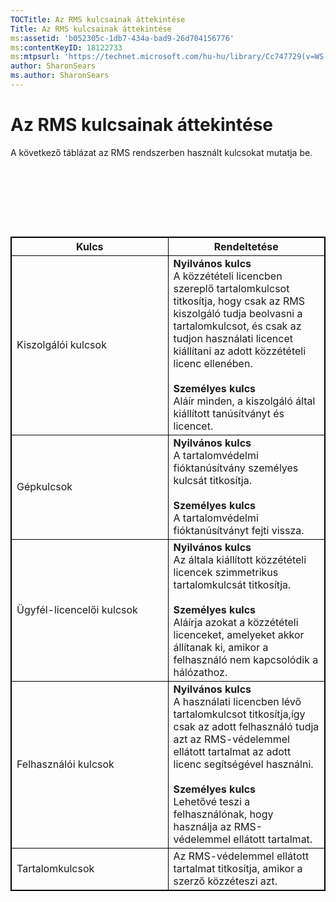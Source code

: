 ```yaml
---
TOCTitle: Az RMS kulcsainak áttekintése
Title: Az RMS kulcsainak áttekintése
ms:assetid: 'b052305c-1db7-434a-bad9-26d704156776'
ms:contentKeyID: 18122733
ms:mtpsurl: 'https://technet.microsoft.com/hu-hu/library/Cc747729(v=WS.10)'
author: SharonSears
ms.author: SharonSears
---
```


Az RMS kulcsainak áttekintése
=============================

A következő táblázat az RMS rendszerben használt kulcsokat mutatja be.

###  

 
<p> </p>
<table style="border:1px solid black;">
<colgroup>
<col width="50%" />
<col width="50%" />
</colgroup>
<thead>
<tr class="header">
<th style="border:1px solid black;" >Kulcs</th>
<th style="border:1px solid black;" >Rendeltetése</th>
</tr>
</thead>
<tbody>
<tr class="odd">
<td style="border:1px solid black;">Kiszolgálói kulcsok</td>
<td style="border:1px solid black;"><strong>Nyilvános kulcs</strong><br/>
A közzétételi licencben szereplő tartalomkulcsot titkosítja, hogy csak az RMS kiszolgáló tudja beolvasni a tartalomkulcsot, és csak az tudjon használati licencet kiállítani az adott közzétételi licenc ellenében.<br/><br/>
<strong>Személyes kulcs</strong><br/>
Aláír minden, a kiszolgáló által kiállított tanúsítványt és licencet.</td>
</tr>
<tr class="even">
<td style="border:1px solid black;">Gépkulcsok</td><br/>
<td style="border:1px solid black;"><strong>Nyilvános kulcs</strong><br/>
A tartalomvédelmi fióktanúsítvány személyes kulcsát titkosítja.<br/><br/>
<strong>Személyes kulcs</strong><br/>
A tartalomvédelmi fióktanúsítványt fejti vissza.</td>
</tr>
<tr class="odd">
<td style="border:1px solid black;">Ügyfél-licencelői kulcsok</td><br/>
<td style="border:1px solid black;"><strong>Nyilvános kulcs</strong><br/>
Az általa kiállított közzétételi licencek szimmetrikus tartalomkulcsát titkosítja.<br/><br/>
<strong>Személyes kulcs</strong><br/>
Aláírja azokat a közzétételi licenceket, amelyeket akkor állítanak ki, amikor a felhasználó nem kapcsolódik a hálózathoz.</td>
</tr>
<tr class="even">
<td style="border:1px solid black;">Felhasználói kulcsok</td><br/>
<td style="border:1px solid black;"><strong>Nyilvános kulcs</strong><br/>
A használati licencben lévő tartalomkulcsot titkosítja,így csak az adott felhasználó tudja azt az RMS-védelemmel ellátott tartalmat az adott licenc segítségével használni.<br/><br/>
<strong>Személyes kulcs</strong><br/>
Lehetővé teszi a felhasználónak, hogy használja az RMS-védelemmel ellátott tartalmat.</td>
</tr>
<tr class="odd">
<td style="border:1px solid black;">Tartalomkulcsok</td>
<td style="border:1px solid black;">Az RMS-védelemmel ellátott tartalmat titkosítja, amikor a szerző közzéteszi azt.</td>
</tr>
</tbody>
</table>